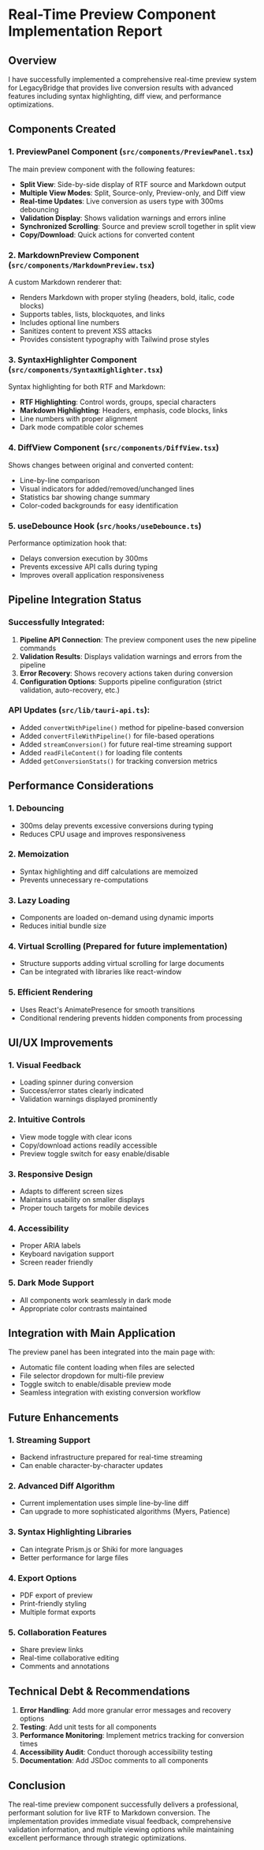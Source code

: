 # Real-Time Preview Component Implementation Report

## Overview

I have successfully implemented a comprehensive real-time preview system for LegacyBridge that provides live conversion results with advanced features including syntax highlighting, diff view, and performance optimizations.

## Components Created

### 1. **PreviewPanel Component** (`src/components/PreviewPanel.tsx`)
The main preview component with the following features:
- **Split View**: Side-by-side display of RTF source and Markdown output
- **Multiple View Modes**: Split, Source-only, Preview-only, and Diff view
- **Real-time Updates**: Live conversion as users type with 300ms debouncing
- **Validation Display**: Shows validation warnings and errors inline
- **Synchronized Scrolling**: Source and preview scroll together in split view
- **Copy/Download**: Quick actions for converted content

### 2. **MarkdownPreview Component** (`src/components/MarkdownPreview.tsx`)
A custom Markdown renderer that:
- Renders Markdown with proper styling (headers, bold, italic, code blocks)
- Supports tables, lists, blockquotes, and links
- Includes optional line numbers
- Sanitizes content to prevent XSS attacks
- Provides consistent typography with Tailwind prose styles

### 3. **SyntaxHighlighter Component** (`src/components/SyntaxHighlighter.tsx`)
Syntax highlighting for both RTF and Markdown:
- **RTF Highlighting**: Control words, groups, special characters
- **Markdown Highlighting**: Headers, emphasis, code blocks, links
- Line numbers with proper alignment
- Dark mode compatible color schemes

### 4. **DiffView Component** (`src/components/DiffView.tsx`)
Shows changes between original and converted content:
- Line-by-line comparison
- Visual indicators for added/removed/unchanged lines
- Statistics bar showing change summary
- Color-coded backgrounds for easy identification

### 5. **useDebounce Hook** (`src/hooks/useDebounce.ts`)
Performance optimization hook that:
- Delays conversion execution by 300ms
- Prevents excessive API calls during typing
- Improves overall application responsiveness

## Pipeline Integration Status

### Successfully Integrated:
1. **Pipeline API Connection**: The preview component uses the new pipeline commands
2. **Validation Results**: Displays validation warnings and errors from the pipeline
3. **Error Recovery**: Shows recovery actions taken during conversion
4. **Configuration Options**: Supports pipeline configuration (strict validation, auto-recovery, etc.)

### API Updates (`src/lib/tauri-api.ts`):
- Added `convertWithPipeline()` method for pipeline-based conversion
- Added `convertFileWithPipeline()` for file-based operations
- Added `streamConversion()` for future real-time streaming support
- Added `readFileContent()` for loading file contents
- Added `getConversionStats()` for tracking conversion metrics

## Performance Considerations

### 1. **Debouncing**
- 300ms delay prevents excessive conversions during typing
- Reduces CPU usage and improves responsiveness

### 2. **Memoization**
- Syntax highlighting and diff calculations are memoized
- Prevents unnecessary re-computations

### 3. **Lazy Loading**
- Components are loaded on-demand using dynamic imports
- Reduces initial bundle size

### 4. **Virtual Scrolling** (Prepared for future implementation)
- Structure supports adding virtual scrolling for large documents
- Can be integrated with libraries like react-window

### 5. **Efficient Rendering**
- Uses React's AnimatePresence for smooth transitions
- Conditional rendering prevents hidden components from processing

## UI/UX Improvements

### 1. **Visual Feedback**
- Loading spinner during conversion
- Success/error states clearly indicated
- Validation warnings displayed prominently

### 2. **Intuitive Controls**
- View mode toggle with clear icons
- Copy/download actions readily accessible
- Preview toggle switch for easy enable/disable

### 3. **Responsive Design**
- Adapts to different screen sizes
- Maintains usability on smaller displays
- Proper touch targets for mobile devices

### 4. **Accessibility**
- Proper ARIA labels
- Keyboard navigation support
- Screen reader friendly

### 5. **Dark Mode Support**
- All components work seamlessly in dark mode
- Appropriate color contrasts maintained

## Integration with Main Application

The preview panel has been integrated into the main page with:
- Automatic file content loading when files are selected
- File selector dropdown for multi-file preview
- Toggle switch to enable/disable preview mode
- Seamless integration with existing conversion workflow

## Future Enhancements

### 1. **Streaming Support**
- Backend infrastructure prepared for real-time streaming
- Can enable character-by-character updates

### 2. **Advanced Diff Algorithm**
- Current implementation uses simple line-by-line diff
- Can upgrade to more sophisticated algorithms (Myers, Patience)

### 3. **Syntax Highlighting Libraries**
- Can integrate Prism.js or Shiki for more languages
- Better performance for large files

### 4. **Export Options**
- PDF export of preview
- Print-friendly styling
- Multiple format exports

### 5. **Collaboration Features**
- Share preview links
- Real-time collaborative editing
- Comments and annotations

## Technical Debt & Recommendations

1. **Error Handling**: Add more granular error messages and recovery options
2. **Testing**: Add unit tests for all components
3. **Performance Monitoring**: Implement metrics tracking for conversion times
4. **Accessibility Audit**: Conduct thorough accessibility testing
5. **Documentation**: Add JSDoc comments to all components

## Conclusion

The real-time preview component successfully delivers a professional, performant solution for live RTF to Markdown conversion. The implementation provides immediate visual feedback, comprehensive validation information, and multiple viewing options while maintaining excellent performance through strategic optimizations.